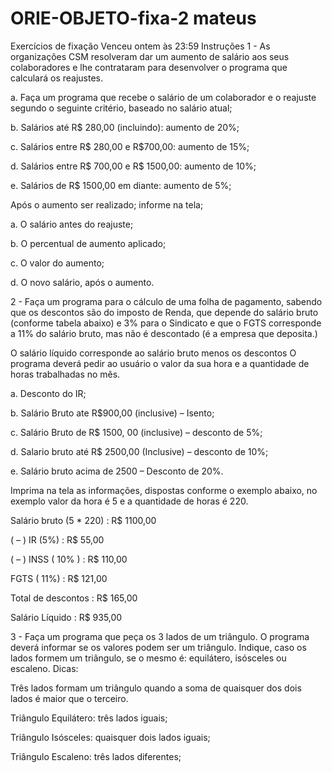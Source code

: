 # ORIE-OBJETO-fixa-2 mateus
Exercícios de fixação
Venceu ontem às 23:59
Instruções
1 - As organizações CSM resolveram dar um aumento de salário aos seus colaboradores e lhe contrataram para desenvolver o programa que calculará os reajustes.  

a. Faça um programa que recebe o salário de um colaborador e o reajuste segundo o seguinte critério, baseado no salário atual;

b. Salários até R$ 280,00 (incluindo): aumento de 20%;

c. Salários entre R$ 280,00 e R$700,00: aumento de 15%;

d. Salários entre R$ 700,00 e R$ 1500,00: aumento de 10%;

e. Salários de R$ 1500,00 em diante: aumento de 5%;



Após o aumento ser realizado; informe na tela;

a. O salário antes do reajuste;

b. O percentual de aumento aplicado;

c. O valor do aumento;

d. O novo salário, após o aumento. 





2 - Faça um programa para o cálculo de uma folha de pagamento, sabendo que os descontos são do imposto de Renda, que depende do salário bruto (conforme tabela abaixo) e 3% para o Sindicato e que o FGTS corresponde a 11% do salário bruto, mas não é descontado (é a empresa que deposita.)

O salário líquido corresponde ao salário bruto menos os descontos O programa deverá pedir ao usuário o valor da sua hora e a quantidade de horas trabalhadas no mês.

a. Desconto do IR;

b. Salário Bruto ate R$900,00 (inclusive) – Isento;

c. Salário Bruto de R$ 1500, 00 (inclusive) – desconto de 5%;

d. Salario bruto até R$ 2500,00 (Inclusive) – desconto de 10%;

e. Salário bruto acima de 2500 – Desconto de 20%.

Imprima na tela as informações, dispostas conforme o exemplo abaixo, no exemplo valor da hora é 5 e a quantidade de horas é 220.  

Salário bruto (5 * 220)           : R$   1100,00

( – ) IR (5%)                     : R$     55,00

( – ) INSS ( 10% )                 : R$     110,00

FGTS ( 11%)                       : R$     121,00

Total de descontos                 : R$     165,00

Salário Líquido                   : R$     935,00 





3 - Faça um programa que peça os 3 lados de um triângulo. O programa deverá informar se os valores podem ser um triângulo. Indique, caso os lados formem um triângulo, se o mesmo é: equilátero, isósceles ou escaleno. Dicas:

Três lados formam um triângulo quando a soma de quaisquer dos dois lados é maior que o terceiro.

Triângulo Equilátero: três lados iguais;

Triângulo Isósceles: quaisquer dois lados iguais;

Triângulo Escaleno: três lados diferentes;
